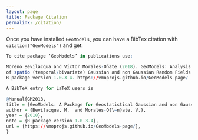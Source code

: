 ```yaml
---
layout: page
title: Package Citation
permalink: /citation/
---
```



Once you have installed `GeoModels`, you can have a BibTex citation with `citation("GeoModels")` and get:

```R
To cite package ‘GeoModels’ in publications use:

Moreno Bevilacqua and Víctor Morales-Oñate (2018). GeoModels: Analysis
of spatio (temporal/bivariate) Gaussian and non Gaussian Random Fields.
R package version 1.0.3-4. https://vmoprojs.github.io/GeoModels-page/

A BibTeX entry for LaTeX users is

@Manual{GM2018,
title = {GeoModels: A Package for Geostatistical Gaussian and non Gaussian Data Analysis},
author = {Bevilacqua, M.  and Morales-O{\~n}ate, V.},
year = {2018},
note = {R package version 1.0.3-4},
url = {https://vmoprojs.github.io/GeoModels-page/},
}
```
